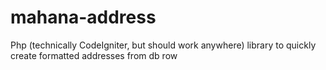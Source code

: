 mahana-address
==============

Php (technically CodeIgniter, but should work anywhere) library to quickly create formatted addresses from db row